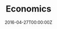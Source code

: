 ---
date: "2016-04-27T00:00:00Z"
external_link: null
image:
  caption: Photo by Toa Heftiba on Unsplash
  focal_point: Smart
summary: An example of linking directly to an external project website using "external_link".
tags:
- Economics
title: Economics
---